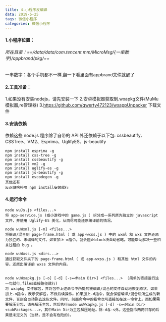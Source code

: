 ```yaml
---
title: 4.小程序反编译
data: 2019-5-25
tags: 微信小程序
categories: 微信小程序
---
```


#### 1.小程序位置：
###### 所在目录：==/data/data/com.tencent.mm/MicroMsg/{一串数字}/appbrand/pkg/==
一串数字：各个手机都不一样,翻一下看里面有appbrand文件就醒了


#### 2.工具准备：
1.如果没有安装nodejs，请先安装一下
2.安卓模拟器获取到.wxapkg文件(MuMu模拟器,re管理器)
3.https://github.com/qwerty472123/wxappUnpacker   下载文件


#### 3.安装依赖
依赖这些 node.js 程序除了自带的 API 外还依赖于以下包: cssbeautify、CSSTree、VM2、Esprima、UglifyES、js-beautify
```
npm install esprima -g
npm install css-tree -g
npm install cssbeautify -g
npm install vm2 -g
npm install uglify-es -g
npm install js-beautify -g
npm install escodegen -g
其他还有
反正缺啥补啥 npm install安装就行
```

#### 4.运行命令

```
node wuJs.js <files...> 
将 app-service.js (或小游戏中的 game.js ) 拆分成一系列原先独立的 javascript 文件，并使用 Uglify-ES 美化，从而尽可能还原编译前的情况。

node wuWxml.js [-m] <files...> 
将编译/混合到 page-frame.html ( 或 app-wxss.js ) 中的 wxml 和 wxs 文件还原为独立的、未编译的文件。如果加上-m指令，就会阻止block块自动省略，可能帮助解决一些相关过程的 bug 。

node wuWxss.js <dirs...> 
通过获取文件夹下的 page-frame.html ( 或 app-wxss.js ) 和其他 html 文件的内容，还原出编译前 wxss 文件的内容。


node wuWxapkg.js [-o] [-d] [-s=<Main Dir>] <files...>  (简单的直接运行这一句就行,files直接路径就行)
将 wxapkg 文件解包，并将包中上述命令中所提的被编译/混合的文件自动地恢复原状。如果加上-o指令，表示仅解包，不做后续操作。如果加上-d指令，就会保留编译/混合后所生成的新文件，否则会自动删去这些文件。同时，前面命令中的指令也可直接加在这一命令上。而如果需要解压分包，请先解压主包，然后执行node wuWxapkg.js [-d] -s=<Main Dir> <subPackages...>，其中Main Dir为主包解压地址。除-d与-s外，这些指令两两共存的后果是未定义的（当然，是不会有危险的）。
```
